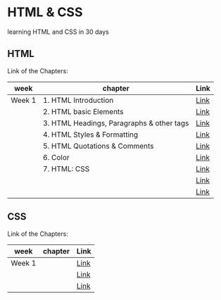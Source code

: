 # HTML & CSS

learning HTML and CSS in 30 days

## HTML

Link of the Chapters:

| week   | chapter             | Link |
|--------|---------------------|------|
| Week 1 | 1. HTML Introduction   | [Link](./chapters/html/1-HTML_Introduction.md) |
|        | 2. HTML basic Elements | [Link](./chapters/html/2-HTML_BasicElements.md) |
|        | 3. HTML Headings, Paragraphs & other tags | [Link](./chapters/html/3-Heading%2CParagraph%26otherTags.md) |
|        | 4. HTML Styles & Formatting | [Link](./chapters/html/4-styles%26formatting.md) |
|        | 5. HTML Quotations & Comments | [Link](./chapters/html/5-Quotations%26comments.md) |
|        | 6. Color | [Link](./chapters/html/6-Colors.md) |
|        | 7. HTML: CSS | [Link](./chapters/html/7-HTMLStyling.md) |
|        |                     | [Link]() |
|        |                     | [Link]() |


## CSS

Link of the Chapters:

| week   | chapter             | Link |
|--------|---------------------|------|
| Week 1 |                     | [Link]() |
|        |                     | [Link]() |
|        |                     | [Link]() |

